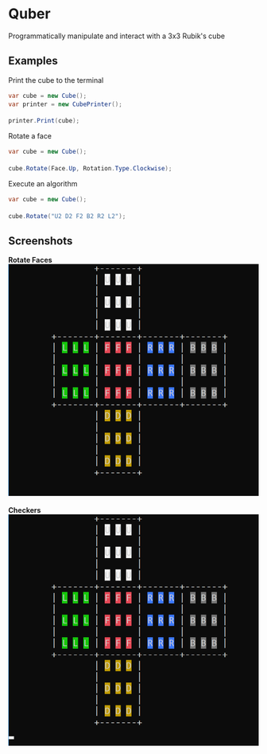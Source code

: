 # Quber
Programmatically manipulate and interact with a 3x3 Rubik's cube

## Examples

Print the cube to the terminal
```C#
var cube = new Cube();
var printer = new CubePrinter();

printer.Print(cube);
```

Rotate a face
```C#
var cube = new Cube();

cube.Rotate(Face.Up, Rotation.Type.Clockwise);
```

Execute an algorithm
```C#
var cube = new Cube();

cube.Rotate("U2 D2 F2 B2 R2 L2");
```

## Screenshots

**Rotate Faces** <br>
![Rotate Faces][rotatefaces] <br>
<br>
**Checkers** <br>
![Checkers][checkers]<br>

[rotatefaces]: https://github.com/NonlinearFruit/Quber/blob/master/screenshots/RotateFaces.gif
[checkers]: https://github.com/NonlinearFruit/Quber/blob/master/screenshots/Checkers.gif
